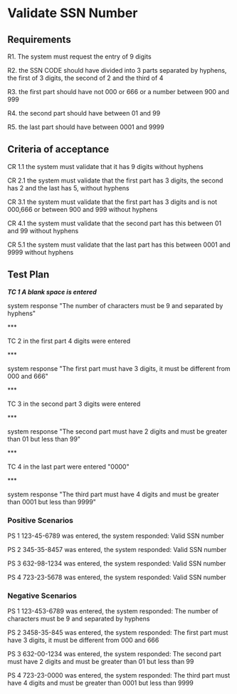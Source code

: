 # Validate SSN Number
## Requirements
<p>R1. The system must request the entry of 9 digits</p>
<p>R2. the SSN CODE should have divided into 3 parts separated by hyphens, the first of 3 digits, the second of 2 and the third of 4</p>
<p>R3.  the first part should have not 000 or 666 or a number between 900 and 999</p>
<p>R4.  the second part should have  between 01 and 99</p>
<p>R5.  the last part should have between 0001 and 9999</p>

## Criteria of acceptance
<p> CR 1.1 the system must validate that it has 9 digits without hyphens</p>
<p>CR 2.1 the system must validate that the first part has 3 digits, the second has 2 and the last has 5, without hyphens</p>
<p>CR 3.1 the system must validate that the first part has 3 digits and is not 000,666 or between 900 and 999 without hyphens</p>
<p>CR 4.1 the system must validate that the second part has this between 01 and 99 without hyphens</p>
<p>CR 5.1 the system must validate that the last part has this between 0001 and 9999 without hyphens</p>

## Test Plan
___<p> TC 1 A blank space is entered</p>___
<p> system response "The number of characters must be 9 and separated by hyphens"</p>
***<p> TC 2 in the first part 4 digits were entered</p>***
<p> system response "The first part must have 3 digits, it must be different from 000 and 666"</p>
 ***<p>TC 3 in the second part 3 digits were entered</p> ***
<p> system response "The second part must have 2 digits and must be greater than 01 but less than 99"</p>
***<p> TC 4 in the last part were entered "0000"</p>***
<p> system response "The third part must have 4 digits and must be greater than 0001 but less than 9999"</p>

### Positive Scenarios
<p> PS 1 123-45-6789 was entered, the system responded: Valid SSN number</p>
<p> PS 2 345-35-8457 was entered, the system responded: Valid SSN number</p>
<p> PS 3 632-98-1234 was entered, the system responded: Valid SSN number</p>
<p> PS 4 723-23-5678 was entered, the system responded: Valid SSN number</p>

### Negative Scenarios
<p>  PS 1 123-453-6789 was entered, the system responded: The number of characters must be 9 and separated by hyphens</p>
<p>  PS 2 3458-35-845 was entered, the system responded: The first part must have 3 digits, it must be different from 000 and 666</p>
<p> PS 3 632-00-1234 was entered, the system responded: The second part must have 2 digits and must be greater than 01 but less than 99</p>
<p> PS 4 723-23-0000 was entered, the system responded: The third part must have 4 digits and must be greater than 0001 but less than 9999</p>
